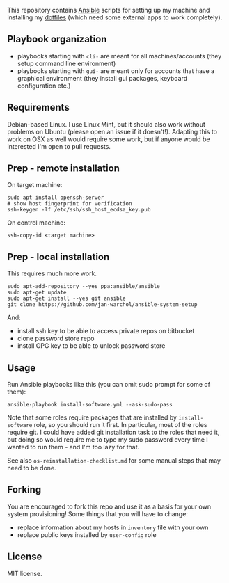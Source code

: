 This repository contains [Ansible](http://docs.ansible.com/) scripts for
setting up my machine and installing my
[dotfiles](https://github.com/jan-warchol/dotfiles) (which need some
external apps to work completely).

Playbook organization
---------------------

- playbooks starting with `cli-` are meant for all machines/accounts (they
  setup command line environment)
- playbooks starting with `gui-` are meant only for accounts that have a
  graphical environment (they install gui packages, keyboard configuration
  etc.)



Requirements
------------

Debian-based Linux.  I use Linux Mint, but it should also work without
problems on Ubuntu (please open an issue if it doesn't!).
Adapting this to work on OSX as well would require some work, but if anyone
would be interested I'm open to pull requests.


Prep - remote installation
---------------------------

On target machine:

    sudo apt install openssh-server
    # show host fingerprint for verification
    ssh-keygen -lf /etc/ssh/ssh_host_ecdsa_key.pub

On control machine:

    ssh-copy-id <target machine>

Prep - local installation
--------------------------

This requires much more work.

    sudo apt-add-repository --yes ppa:ansible/ansible
    sudo apt-get update
    sudo apt-get install --yes git ansible
    git clone https://github.com/jan-warchol/ansible-system-setup

And:

- install ssh key to be able to access private repos on bitbucket
- clone password store repo
- install GPG key to be able to unlock password store

Usage
-----

Run Ansible playbooks like this (you can omit sudo prompt for some of them):

    ansible-playbook install-software.yml --ask-sudo-pass

Note that some roles require packages that are installed by `install-software`
role, so you should run it first.  In particular, most of the roles require git.
I could have added git installation task to the roles that need it, but doing
so would require me to type my sudo password every time I wanted to run them -
and I'm too lazy for that.

See also `os-reinstallation-checklist.md` for some manual steps that may need
to be done.


Forking
-------

You are encouraged to fork this repo and use it as a basis for your own system
provisioning!  Some things that you will have to change:

- replace information about my hosts in `inventory` file with your own
- replace public keys installed by `user-config` role



License
-------

MIT license.

